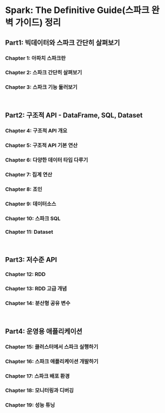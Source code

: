 # Spark: The Definitive Guide(스파크 완벽 가이드) 정리

## Part1: 빅데이터와 스파크 간단히 살펴보기
### Chapter 1: 아파치 스파크란
### Chapter 2: 스파크 간단히 살펴보기
### Chapter 3: 스파크 기능 둘러보기

<br>

## Part2: 구조적 API - DataFrame, SQL, Dataset
### Chapter 4: 구조적 API 개요
### Chapter 5: 구조적 API 기본 연산
### Chapter 6: 다양한 데이터 타입 다루기
### Chapter 7: 집계 연산
### Chapter 8: 조인
### Chapter 9: 데이터소스
### Chapter 10: 스파크 SQL
### Chapter 11: Dataset

<br>

## Part3: 저수준 API
### Chapter 12: RDD
### Chapter 13: RDD 고급 개념
### Chapter 14: 분산형 공유 변수

<br>

## Part4: 운영용 애플리케이션
### Chapter 15: 클러스터에서 스파크 실행하기
### Chapter 16: 스파크 애플리케이션 개발하기
### Chapter 17: 스파크 배포 환경
### Chapter 18: 모니터링과 디버깅
### Chapter 19: 성능 튜닝
